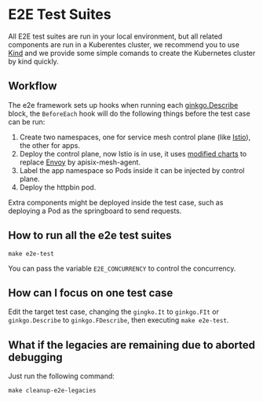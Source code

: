 E2E Test Suites
===============

All E2E test suites are run in your local environment, but all related components are run in a Kuberentes cluster, we recommend you to use [Kind](https://kind.sigs.k8s.io/) and we provide some simple comands
to create the Kubernetes cluster by kind quickly.

Workflow
---------

The e2e framework sets up hooks when running each [ginkgo.Describe](https://pkg.go.dev/github.com/onsi/ginkgo#Describe) block, the `BeforeEach` hook will do the following things before the test case can be run:

1. Create two namespaces, one for service mesh control plane (like [Istio](https://istio.io)), the other for apps.
2. Deploy the control plane, now Istio is in use, it uses [modified charts](./charts) to replace [Envoy](https://www.envoyproxy.io/) by apisix-mesh-agent.
3. Label the app namespace so Pods inside it can be injected by control plane.
4. Deploy the httpbin pod.

Extra components might be deployed inside the test case, such as deploying a Pod as the springboard to send requests.

How to run all the e2e test suites
-----------------------------------

```shell
make e2e-test
```

You can pass the variable `E2E_CONCURRENCY` to control the concurrency.

How can I focus on one test case
---------------------------------

Edit the target test case, changing the `gingko.It` to `ginkgo.FIt` or
`ginkgo.Describe` to `ginkgo.FDescribe`, then executing `make e2e-test`.

What if the legacies are remaining due to aborted debugging
------------------------------------------------------------

Just run the following command:

```shell
make cleanup-e2e-legacies
```
